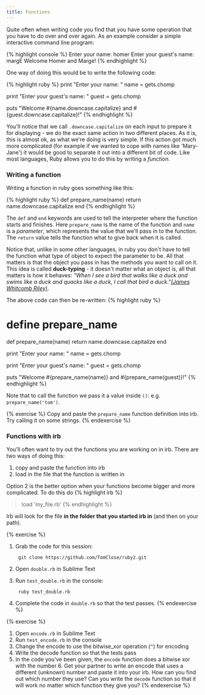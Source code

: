 ```yaml
---
title: Functions
---
```


Quite often when writing code you find that you have some operation that you have to do over and over again. As an example consider a simple interactive command line program:

{% highlight console %}
Enter your name: homer
Enter your guest's name: margE
Welcome Homer and Marge!
{% endhighlight %}

One way of doing this would be to write the following code:

{% highlight ruby %}
print "Enter your name: "
name = gets.chomp

print "Enter your guest's name: "
guest = gets.chomp

puts "Welcome #{name.downcase.capitalize} and #{guest.downcase.capitalize}!"
{% endhighlight %}

You'll notice that we call `.downcase.capitalize` on each input to prepare it for displaying - we do the exact same action in two different places. As it is, this is almost ok, as what we're doing is very simple. If this action got much more complicated (for example if we wanted to cope with names like 'Mary-Jane') it would be good to separate it out into a different bit of code. Like most languages, Ruby allows you to do this by writing a *function*.

### Writing a function

Writing a function in ruby goes something like this:

{% highlight ruby %}
def prepare_name(name)
	return name.downcase.capitalize
end
{% endhighlight %}

The `def` and `end` keywords are used to tell the interpreter where the function starts and finishes. Here `prepare_name` is the name of the function and `name` is a *parameter*, which represents the value that we'll pass in to the function. The `return` value tells the function what to give back when it is called.

Notice that, unlike in some other languages, in ruby you don't have to tell the function what type of object to expect the parameter to be. All that matters is that the object you pass in has the methods you want to call on it. This idea is called **duck-typing** - it doesn't matter what an object is, all that matters is how it behaves: *"When I see a bird that walks like a duck and swims like a duck and quacks like a duck, I call that bird a duck."[(James Whitcomb Riley)](http://books.google.co.uk/books?id=j7zds6xx7S0C&pg=PA68&dq=%22james+Riley%22+OR+%22James+Whitcomb+Riley%22+bird++duck&num=100&redir_esc=y#v=onepage&q=%22james%20Riley%22%20OR%20%22James%20Whitcomb%20Riley%22%20bird%20%20duck&f=false)*.

The above code can then be re-written:
{% highlight ruby %}
# define prepare_name
def prepare_name(name)
	return name.downcase.capitalize
end

print "Enter your name: "
name = gets.chomp

print "Enter your guest's name: "
guest = gets.chomp

puts "Welcome #{prepare_name(name)} and #{prepare_name(guest)}!"
{% endhighlight %}

Note that to call the function we pass it a value inside `()`: e.g. `prepare_name('tom')`.

{% exercise %}
Copy and paste the `prepare_name` function definition into irb. Try calling it on some strings.
{% endexercise %}

### Functions with irb

You'll often want to try out the functions you are working on in irb. There are two ways of doing this:
1. copy and paste the function into irb
2. load in the file that the function is written in

Option 2 is the better option when your functions become bigger and more complicated. To do this do
{% highlight irb %}
> load 'my_file.rb'
{% endhighlight %}

Irb will look for the file **in the folder that you started irb in** (and then on your path).

{% exercise %}
1. Grab the code for this session:

		git clone https://github.com/TomClose/ruby2.git

2. Open `double.rb` in Sublime Text
3. Run `test_double.rb` in the console:

		ruby test_double.rb

4. Complete the code in `double.rb` so that the test passes.
{% endexercise %}

{% exercise %}
1. Open `encode.rb` in Sublime Text
2. Run `test_encode.rb` in the console
3. Change the encode to use the bitwise_xor operation (`^`) for encoding
4. Write the decode function so that the tests pass
5. In the code you've been given, the `encode` function does a bitwise xor with the number 6. Get your partner to write an encode that uses a different (unknown) number and paste it into your irb. How can you find out which number they use? Can you write the `decode` function so that it will work no matter which function they give you?
{% endexercise %}
